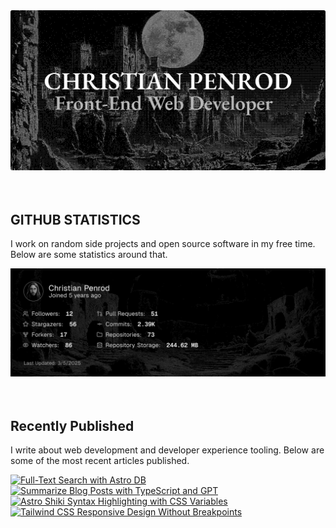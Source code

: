 
<picture>
  <source media="(prefers-color-scheme: dark)" srcset="assets/banner.dark.png?v=6b996c68-13e4-4d1a-978c-b1416cd1137e" width="843px" />
  <source media="(prefers-color-scheme: light)" srcset="assets/banner.light.png?v=6b996c68-13e4-4d1a-978c-b1416cd1137e" width="843px" />
  <img src="assets/banner.dark.png?v=6b996c68-13e4-4d1a-978c-b1416cd1137e" alt="Banner" width="843px" />
</picture>
<br />
<br />
<br />
<h2>GITHUB STATISTICS</h2>
<p>I work on random side projects and open source software in my free time. Below are some statistics around that.</p>
<picture>
  <source media="(prefers-color-scheme: dark)" srcset="assets/statistics.dark.png?v=6b996c68-13e4-4d1a-978c-b1416cd1137e" width="843px" />
  <source media="(prefers-color-scheme: light)" srcset="assets/statistics.light.png?v=6b996c68-13e4-4d1a-978c-b1416cd1137e" width="843px" />
  <img src="assets/statistics.dark.png?v=6b996c68-13e4-4d1a-978c-b1416cd1137e" alt="Github Statistics" width="843px" />
</picture>
<br />
<br />
<br />
<h2>Recently Published</h2>
<p>I write about web development and developer experience tooling. Below are some of the most recent articles published.</p>
<a href="https://christianpenrod.com/blog/full-text-search-with-astro-db"><img src="https://christianpenrod.com/blog/full-text-search-with-astro-db.png?v=6b996c68-13e4-4d1a-978c-b1416cd1137e" alt="Full-Text Search with Astro DB" width="421px" /></a>
<a href="https://christianpenrod.com/blog/summarize-blog-posts-with-typescript-and-gpt"><img src="https://christianpenrod.com/blog/summarize-blog-posts-with-typescript-and-gpt.png?v=6b996c68-13e4-4d1a-978c-b1416cd1137e" alt="Summarize Blog Posts with TypeScript and GPT" width="421px" /></a>
<a href="https://christianpenrod.com/blog/astro-shiki-syntax-highlighting-with-css-variables"><img src="https://christianpenrod.com/blog/astro-shiki-syntax-highlighting-with-css-variables.png?v=6b996c68-13e4-4d1a-978c-b1416cd1137e" alt="Astro Shiki Syntax Highlighting with CSS Variables" width="421px" /></a>
<a href="https://christianpenrod.com/blog/tailwindcss-responsive-design-without-breakpoints"><img src="https://christianpenrod.com/blog/tailwindcss-responsive-design-without-breakpoints.png?v=6b996c68-13e4-4d1a-978c-b1416cd1137e" alt="Tailwind CSS Responsive Design Without Breakpoints" width="421px" /></a>
